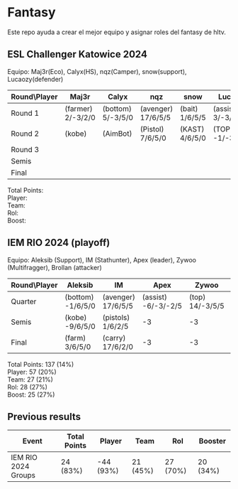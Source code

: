 # Fantasy

Este repo ayuda a crear el mejor equipo y asignar roles del fantasy de hltv.  

## ESL Challenger Katowice 2024

Equipo: Maj3r(Eco), Calyx(HS), nqz(Camper), snow(support), Lucaozy(defender)  

| Round\Player | Maj3r | Calyx | nqz | snow | Lucaozy | Points |
|--------------|---------|-----------|------|------|------|--------|
| Round 1 | (farmer) 2/-3/2/0 | (bottom) 5/-3/5/0 | (avenger) 17/6/5/5 | (bait) 1/6/5/5 | (assist) 3/-3/2/5 | 65 |
| Round 2 | (kobe) | (AimBot) | (Pistol) 7/6/5/0 | (KAST) 4/6/5/0 | (TOP) -1/-3/-2/0 |  |
| Round 3 |  |  |  |  |  |  |
| Semis |  |  |  |  |  |  |
| Final |  |  |  |  |  |  |

Total Points:   
Player:   
Team:   
Rol:   
Boost:   


## IEM RIO 2024 (playoff)

Equipo: Aleksib (Support), IM (Stathunter), Apex (leader), Zywoo (Multifragger), Brollan (attacker)

| Round\Player | Aleksib | IM | Apex | Zywoo | Brollan | Points |
|--------------|---------|-----------|------|------|------|--------|
| Quarter      | (bottom) -1/6/5/0 | (avenger) 17/6/5/5 | (assist) -6/-3/-2/5 | (top) 14/-3/5/5 | (bait) -3/6/-2/5 | 64 |
| Semis      | (kobe) -9/6/5/0 | (pistols) 1/6/2/5 | -3 | -3 | (cannon) 30/6/5/0 | 51 |
| Final      | (farm) 3/6/5/0 | (carry) 17/6/2/0 | -3 | -3 | (kast) -6/-3/-2/0 | 22 |

Total Points: 137 (14%)  
Player: 57 (20%)  
Team: 27 (21%)  
Rol: 28 (27%)  
Boost: 25 (27%)  

## Previous results

| Event | Total Points | Player | Team | Rol | Booster |
|-------|--------------|--------|------|-----|---------|
| IEM RIO 2024 Groups | 24 (83%) | -44 (93%) | 21 (45%) | 27 (70%) | 20 (34%) |
